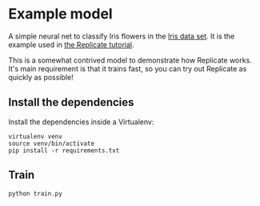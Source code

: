 # Example model

A simple neural net to classify Iris flowers in the [Iris data set](https://archive.ics.uci.edu/ml/datasets/iris). It is the example used in [the Replicate tutorial](https://replicate.ai/docs/tutorial/).

This is a somewhat contrived model to demonstrate how Replicate works. It's main requirement is that it trains fast, so you can try out Replicate as quickly as possible!

## Install the dependencies

Install the dependencies inside a Virtualenv:

    virtualenv venv
    source venv/bin/activate
    pip install -r requirements.txt

## Train

    python train.py
